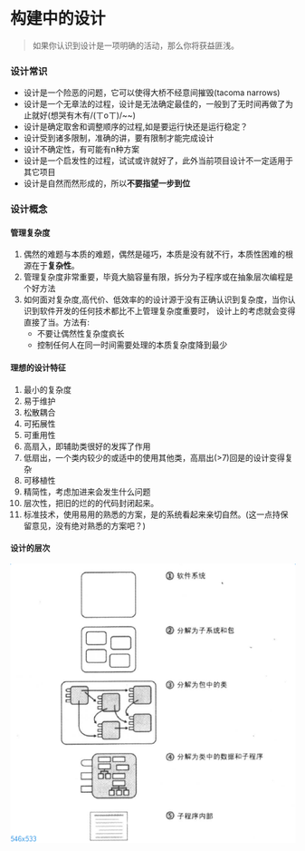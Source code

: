 # 构建中的设计
> 如果你认识到设计是一项明确的活动，那么你将获益匪浅。

### 设计常识
* 设计是一个险恶的问题，它可以使得大桥不经意间摧毁(tacoma narrows)
* 设计是一个无章法的过程，设计是无法确定最佳的，一般到了无时间再做了为止就好(想哭有木有/(ㄒoㄒ)/~~)
* 设计是确定取舍和调整顺序的过程,如是要运行快还是运行稳定？
* 设计受到诸多限制，准确的讲，要有限制才能完成设计
* 设计不确定性，有可能有n种方案
* 设计是一个启发性的过程，试试或许就好了，此外当前项目设计不一定适用于其它项目
* 设计是自然而然形成的，所以**不要指望一步到位**

### 设计概念

#### 管理复杂度
1. 偶然的难题与本质的难题，偶然是碰巧，本质是没有就不行，本质性困难的根源在于**复杂性**。
2. 管理复杂度非常重要，毕竟大脑容量有限，拆分为子程序或在抽象层次编程是个好方法
3. 如何面对复杂度,高代价、低效率的的设计源于没有正确认识到复杂度，当你认识到软件开发的任何技术都比不上管理复杂度重要时，
   设计上的考虑就会变得直接了当。方法有:
   - 不要让偶然性复杂度疯长
   - 控制任何人在同一时间需要处理的本质复杂度降到最少

#### 理想的设计特征
1. 最小的复杂度
2. 易于维护
3. 松散耦合
4. 可拓展性
5. 可重用性
6. 高扇入，即辅助类很好的发挥了作用
7. 低扇出，一个类内较少的或适中的使用其他类，高扇出(>7)回是的设计变得复杂
8. 可移植性
9. 精简性，考虑加进来会发生什么问题
10. 层次性，把旧的烂的的代码封闭起来。
11. 标准技术，使用易用的熟悉的方案，是的系统看起来亲切自然。(这一点持保留意见，没有绝对熟悉的方案吧？)

#### 设计的层次
![设计的层次示意图](./img/design_layer.png)  

